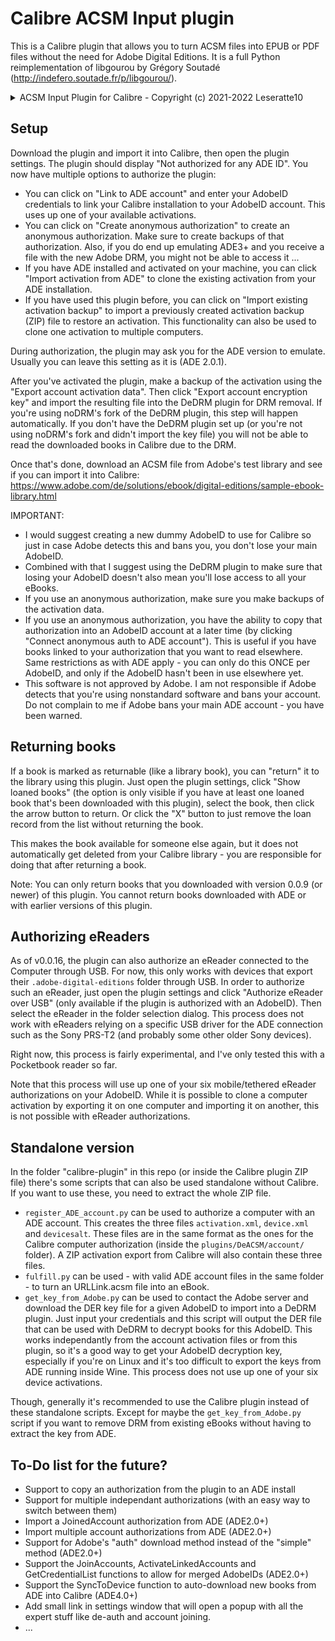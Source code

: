 # Calibre ACSM Input plugin

This is a Calibre plugin that allows you to turn ACSM files into EPUB or PDF files without the need for Adobe Digital Editions. 
It is a full Python reimplementation of libgourou by Grégory Soutadé (http://indefero.soutade.fr/p/libgourou/).

<details>
  <summary>ACSM Input Plugin for Calibre - Copyright (c) 2021-2022 Leseratte10</summary>

```
ACSM Input Plugin for Calibre (DeACSM) / acsm-calibre-plugin
Copyright (c) 2021-2022 Leseratte10

This software is a Python reimplementation of the C++ library 
"libgourou" by Grégory Soutadé which is under the LGPLv3 or later 
license (http://indefero.soutade.fr/p/libgourou/).

I have no idea whether a reimplementation in another language counts 
as "derivative use", so just in case it does, I'm putting this project 
under the GPLv3 (which is allowed in the LGPLv3 license) to prevent any 
licensing issues. 

This program is free software: you can redistribute it and/or modify
it under the terms of the GNU General Public License as published by
the Free Software Foundation, either version 3 of the License, or
(at your option) any later version.

This program is distributed in the hope that it will be useful,
but WITHOUT ANY WARRANTY; without even the implied warranty of
MERCHANTABILITY or FITNESS FOR A PARTICULAR PURPOSE.  See the
GNU General Public License for more details.

You should have received a copy of the GNU General Public License
along with this program.  If not, see <http://www.gnu.org/licenses/>.

See the "LICENSE" file for a full copy of the GNU GPL v3.
```

</details>


## Setup

Download the plugin and import it into Calibre, then open the plugin settings. The plugin should display "Not authorized for any ADE ID". You now have multiple options to authorize the plugin: 

- You can click on "Link to ADE account" and enter your AdobeID credentials to link your Calibre installation to your AdobeID account. This uses up one of your available activations. 
- You can click on "Create anonymous authorization" to create an anonymous authorization. Make sure to create backups of that authorization. Also, if you do end up emulating ADE3+ and you receive a file with the new Adobe DRM, you might not be able to access it ...
- If you have ADE installed and activated on your machine, you can click "Import activation from ADE" to clone the existing activation from your ADE installation. 
- If you have used this plugin before, you can click on "Import existing activation backup" to import a previously created activation backup (ZIP) file to restore an activation. This functionality can also be used to clone one activation to multiple computers. 

During authorization, the plugin may ask you for the ADE version to emulate. Usually you can leave this setting as it is (ADE 2.0.1).

After you've activated the plugin, make a backup of the activation using the "Export account activation data". Then click "Export account encryption key" and import the resulting file into the DeDRM plugin for DRM removal. If you're using noDRM's fork of the DeDRM plugin, this step will happen automatically. If you don't have the DeDRM plugin set up (or you're not using noDRM's fork and didn't import the key file) you will not be able to read the downloaded books in Calibre due to the DRM.

Once that's done, download an ACSM file from Adobe's test library and see if you can import it into Calibre: https://www.adobe.com/de/solutions/ebook/digital-editions/sample-ebook-library.html 

IMPORTANT: 

- I would suggest creating a new dummy AdobeID to use for Calibre so just in case Adobe detects this and bans you, you don't lose your main AdobeID. 
- Combined with that I suggest using the DeDRM plugin to make sure that losing your AdobeID doesn't also mean you'll lose access to all your eBooks. 
- If you use an anonymous authorization, make sure you make backups of the activation data. 
- If you use an anonymous authorization, you have the ability to copy that authorization into an AdobeID account at a later time (by clicking "Connect anonymous auth to ADE account"). This is useful if you have books linked to your authorization that you want to read elsewhere. Same restrictions as with ADE apply - you can only do this ONCE per AdobeID, and only if the AdobeID hasn't been in use elsewhere yet.
- This software is not approved by Adobe. I am not responsible if Adobe detects that you're using nonstandard software and bans your account. Do not complain to me if Adobe bans your main ADE account - you have been warned. 

## Returning books

If a book is marked as returnable (like a library book), you can "return" it to the library using this plugin. 
Just open the plugin settings, click "Show loaned books" (the option is only visible if you have at least one loaned book that's been downloaded with this plugin), select the book, then click the arrow button to return. Or click the "X" button to just remove the loan record from the list without returning the book.

This makes the book available for someone else again, but it does not automatically get deleted from your Calibre library - you are responsible for doing that after returning a book.

Note: You can only return books that you downloaded with version 0.0.9 (or newer) of this plugin. You cannot return books downloaded with ADE or with earlier versions of this plugin.

## Authorizing eReaders

As of v0.0.16, the plugin can also authorize an eReader connected to the Computer through USB. For now, this only works with devices that export their `.adobe-digital-editions` folder through USB. In order to authorize such an eReader, just open the plugin settings and click "Authorize eReader over USB" (only available if the plugin is authorized with an AdobeID). Then select the eReader in the folder selection dialog. This process does not work with eReaders relying on a specific USB driver for the ADE connection such as the Sony PRS-T2 (and probably some other older Sony devices). 

Right now, this process is fairly experimental, and I've only tested this with a Pocketbook reader so far.

Note that this process will use up one of your six mobile/tethered eReader authorizations on your AdobeID. While it is possible to clone a computer activation by exporting it on one computer and importing it on another, this is not possible with eReader authorizations. 

## Standalone version

In the folder "calibre-plugin" in this repo (or inside the Calibre plugin ZIP file) there's some scripts that can also be used standalone without Calibre. If you want to use these, you need to extract the whole ZIP file. 

- `register_ADE_account.py` can be used to authorize a computer with an ADE account. This creates the three files `activation.xml`, `device.xml` and `devicesalt`. These files are in the same format as the ones for the Calibre computer authorization (inside the `plugins/DeACSM/account/` folder). A ZIP activation export from Calibre will also contain these three files.
- `fulfill.py` can be used - with valid ADE account files in the same folder - to turn an URLLink.acsm file into an eBook. 
- `get_key_from_Adobe.py` can be used to contact the Adobe server and download the DER key file for a given AdobeID to import into a DeDRM plugin. Just input your credentials and this script will output the DER file that can be used with DeDRM to decrypt books for this AdobeID. This works independantly from the account activation files or from this plugin, so it's a good way to get your AdobeID decryption key, especially if you're on Linux and it's too difficult to export the keys from ADE running inside Wine. This process does not use up one of your six device activations.

Though, generally it's recommended to use the Calibre plugin instead of these standalone scripts. Except for maybe the `get_key_from_Adobe.py` script if you want to remove DRM from existing eBooks without having to extract the key from ADE.

## To-Do list for the future?

- Support to copy an authorization from the plugin to an ADE install
- Support for multiple independant authorizations (with an easy way to switch between them)
- Import a JoinedAccount authorization from ADE (ADE2.0+)
- Import multiple account authorizations from ADE (ADE2.0+)
- Support for Adobe's "auth" download method instead of the "simple" method (ADE2.0+)
- Support the JoinAccounts, ActivateLinkedAccounts and GetCredentialList functions to allow for merged AdobeIDs (ADE2.0+)
- Support the SyncToDevice function to auto-download new books from ADE into Calibre (ADE4.0+)
- Add small link in settings window that will open a popup with all the expert stuff like de-auth and account joining.
- ...
